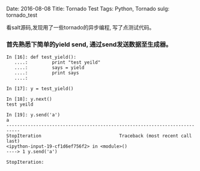 Date: 2016-08-08
Title: Tornado Test
Tags: Python, Tornado
sulg: tornado_test



看salt源码,发现用了一些tornado的异步编程, 写了点测试代码。


### 首先熟悉下简单的yield send, 通过send发送数据至生成器。
```
In [16]: def test_yield():
   ....:         print "test yeild"
   ....:         says = yield
   ....:         print says
   ....:

In [17]: y = test_yield()

In [18]: y.next()
test yeild

In [19]: y.send('a')
a
---------------------------------------------------------------------------
StopIteration                             Traceback (most recent call last)
<ipython-input-19-cf1d6ef756f2> in <module>()
----> 1 y.send('a')

StopIteration:
```

